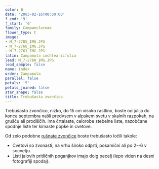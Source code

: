 ```yaml
---
color: B
date: '2003-02-16T00:00:00'
f_end: '9'
f_start: '6'
family: Campanulaceae
flower_type: C
image:
- M_7-2785_IMG.JPG
- M_7-2760_IMG.JPG
- M_7-2761_IMG.JPG
latin: Campanula cochleariifolia
lead: M_7-2760_IMG.JPG
lead_sample: false
name: index
order: Campanula
parallel: false
petals: '5'
petals_joined: false
star_shape: false
title: Trebušasta zvončica
---
```

Trebušasto zvončico, nizko, do 15 cm visoko rastlino, boste od julija do konca septembra našli predvsem v alpskem svetu v skalnih razpokah, na grušču ali prodiščih. Ima črtalaste, celorobe stebelne liste, nazobčane spodnje liste ter kimaste popke in cvetove.

Od zelo podobne [rušnate zvončice](../CampanulaCespitosa(RusnataZvoncica)/si_CampanulaCespitosa(RusnataZvoncica).asp) boste trebušasto ločili takole:

-   Cvetovi so zvonasti, na vrhu široko odprti, posamični ali po 2--6 v socvetju.
-   Listi jalovih pritličnih poganjkov imajo dolg pecelj (lepo viden na desni fotografiji spodaj).
